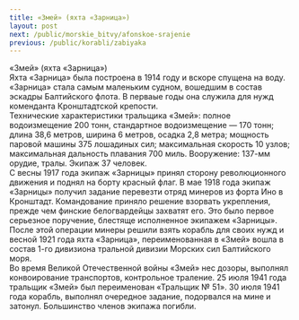 ```yaml
---
title: «Змей» (яхта «Зарница»)
layout: post
next: /public/morskie_bitvy/afonskoe-srajenie
previous: /public/korabli/zabiyaka
---
```


«Змей» (яхта «Зарница»)  
Яхта «Зарница» была построена в 1914 году и вскоре спущена на воду. «Зарница» стала самым маленьким судном, вошедшим в состав эскадры Балтийского флота. В перваые годы она служила для нужд коменданта Кронштадтской крепости.  
Технические характеристики тральщика «Змей»: полное водоизмещение 200 тонн, стандартное водоизмещение — 170 тонн; длина 38,6 метров, ширина 6 метров, осадка 2,8 метра; мощность паровой машины 375 лошадиных сил; максимальная скорость 10 узлов; максимальная дальность плавания 700 миль. Вооружение: 137-мм орудие, тралы. Экипаж 37 человек.   
С весны 1917 года экипаж «Зарницы» принял сторону революционного движения и поднял на борту красный флаг. В мае 1918 года экипаж «Зарницы» получил задание перевезти отряд минеров из форта Ино в Кронштадт. Командование приняло решение взорвать укрепления, прежде чем финские белогвардейцы захватят его. Это было первое серьезное поручение, блестяще исполненное экипажем «Зарницы».   
После этой операции минеры решили взять корабль для своих нужд и весной 1921 года яхта «Зарница», переименованная в «Змей» вошла в состав 1-го дивизиона тральной дивизии Морских сил Балтийского моря.   
Во время Великой Отечественной войны «Змей» нес дозоры, выполнял конвоирование транспортов, контрольное траление. 25 июля 1941 года тральщик «Змей» был переименован «Тральщик № 51». 30 июля 1941 года корабль, выполнял очередное задание, подорвался на мине и затонул. Большинство членов экипажа погибли.